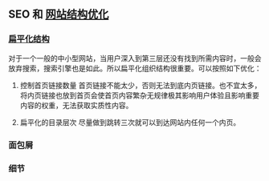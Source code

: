 ## SEO 和 [网站结构优化][1]

### [扁平化结构][2]

对于一个一般的中小型网站，当用户深入到第三层还没有找到所需内容时，一般会放弃搜索，搜索引擎也是如此。所以扁平化组织结构很重要。可以按照如下优化：

1. 控制首页链接数量
   首页链接不能太少，否则无法到底内页链接。也不宜太多，将内页链接也放到首页会使首页内容繁杂无规律极其影响用户体验且影响重要内容的权重，无法获取实质性内容。

2. 扁平化的目录层次
	尽量做到跳转三次就可以到达网站内任何一个内页。

### 面包屑

### 细节


  [1]: https://baike.baidu.com/item/%E7%BD%91%E7%AB%99%E7%BB%93%E6%9E%84%E4%BC%98%E5%8C%96/10859636?fr=aladdin
  [2]: https://baike.baidu.com/item/%E6%89%81%E5%B9%B3%E5%8C%96%E7%BB%84%E7%BB%87%E7%BB%93%E6%9E%84/5599558?fr=aladdin